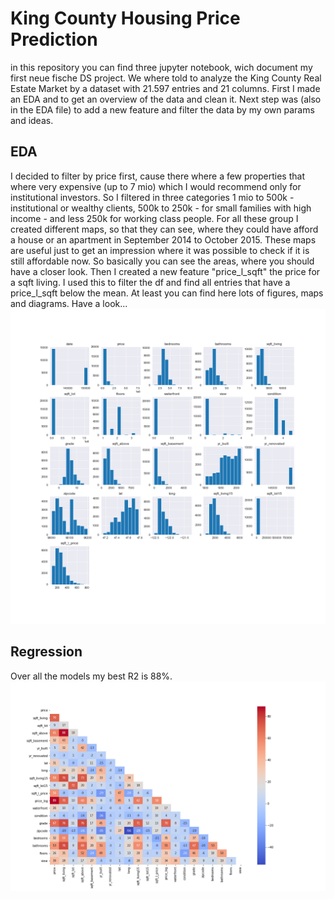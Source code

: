 # King County Housing Price Prediction

in this repository you can find three jupyter notebook, wich document my first neue fische DS project. We where told to analyze the King County Real Estate Market by a dataset with 21.597 entries and 21 columns. First I made an EDA and to get an overview of the data and clean it. Next step was (also in the EDA file) to add a new feature and filter the data by my own params and ideas.
## EDA
I decided to filter by price first, cause there where a few properties that where very expensive (up to 7 mio) which I would recommend only for institutional investors. So I filtered in three categories 1 mio to 500k - institutional or wealthy clients, 500k to 250k - for small families with high income - and less 250k for working class people. For all these group I created different maps, so that they can see, where they could have afford a house or an apartment in September 2014 to October 2015. These maps are useful just to get an impression where it was possible to check if it is still affordable now. So basically you can see the areas, where you should have a closer look. Then I created a new feature "price_l_sqft" the price for a sqft living. I used this to filter the df and find all entries that have a price_l_sqft below the mean. At least you can find here lots of figures, maps and diagrams. Have a look...
![plot by: Silas Mederer](/figures/hist_all.png)
## Regression
Over all the models my best R2 is 88%.
![plot by: Silas Mederer](/figures/correlogram.png)
